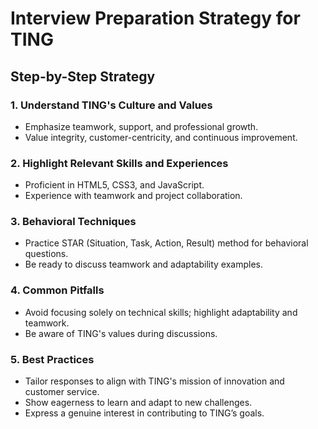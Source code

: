 # Interview Preparation Strategy for TING

## Step-by-Step Strategy

### 1. Understand TING's Culture and Values
- Emphasize teamwork, support, and professional growth.
- Value integrity, customer-centricity, and continuous improvement.

### 2. Highlight Relevant Skills and Experiences
- Proficient in HTML5, CSS3, and JavaScript.
- Experience with teamwork and project collaboration.

### 3. Behavioral Techniques
- Practice STAR (Situation, Task, Action, Result) method for behavioral questions.
- Be ready to discuss teamwork and adaptability examples.

### 4. Common Pitfalls
- Avoid focusing solely on technical skills; highlight adaptability and teamwork.
- Be aware of TING\'s values during discussions.

### 5. Best Practices
- Tailor responses to align with TING\'s mission of innovation and customer service.
- Show eagerness to learn and adapt to new challenges.
- Express a genuine interest in contributing to TING’s goals.